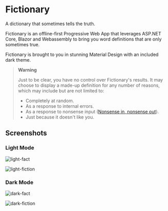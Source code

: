 # Fictionary
A dictionary that sometimes tells the truth.

Fictionary is an offline-first Progressive Web App that leverages ASP.NET Core, Blazor and Webassembly to bring you word definitions that are only sometimes true.

Fictionary is brought to you in stunning Material Design with an included dark theme.

> **Warning**
> 
> Just to be clear, you have no control over Fictionary's results. It may choose to display a made-up definition for any number of reasons, which may include but are not limited to:
> - Completely at random.
> - As a response to internal errors.
> - As a response to nonsense input ([Nonsense in, nonsense out](https://en.wikipedia.org/wiki/Garbage_in,_garbage_out)).
> - Just because it doesn't like you.

## Screenshots

### Light Mode

![light-fact](https://user-images.githubusercontent.com/26766955/181878299-a62b2b81-6d45-47ef-b1ac-34070acf9670.jpeg)

![light-fiction](https://user-images.githubusercontent.com/26766955/181878306-1ed73362-6c95-40f9-9081-82f2fd665343.jpeg)

### Dark Mode

![dark-fact](https://user-images.githubusercontent.com/26766955/181878308-462075dd-7a31-423f-86f6-81918abcb8e2.jpeg)

![dark-fiction](https://user-images.githubusercontent.com/26766955/181878310-8dfab826-cc6b-4cd6-a2fd-ce141595e2bd.jpeg)
